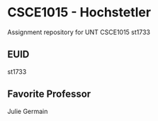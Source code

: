 # CSCE1015 - Hochstetler
Assignment repository for UNT CSCE1015
st1733
## EUID
st1733
## Favorite Professor
Julie Germain
